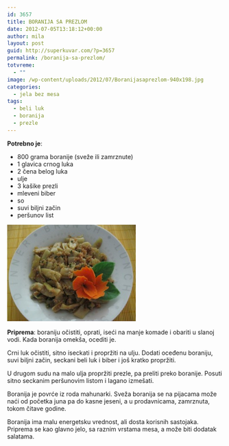 ```yaml
---
id: 3657
title: BORANIJA SA PREZLOM
date: 2012-07-05T13:18:12+00:00
author: mila
layout: post
guid: http://superkuvar.com/?p=3657
permalink: /boranija-sa-prezlom/
totvreme:
  - ""
image: /wp-content/uploads/2012/07/Boranijasaprezlom-940x198.jpg
categories:
  - jela bez mesa
tags:
  - beli luk
  - boranija
  - prezle
---
```

**Potrebno je**:

  * 800 grama boranije (sveže ili zamrznute)
  * 1 glavica crnog luka
  * 2 čena belog luka
  * ulje
  * 3 kašike prezli
  * mleveni biber
  * so
  * suvi biljni začin
  * peršunov list

<img class="alignnone size-medium wp-image-3658" title="Boranijasaprezlom" src="/wp-content/uploads/2012/07/Boranijasaprezlom-300x225.jpg" alt="" width="300" height="225" /> 

**Priprema**: boraniju očistiti, oprati, iseći na manje komade i obariti u slanoj vodi. Kada boranija omekša, ocediti je.

Crni luk očistiti, sitno iseckati i propržiti na ulju. Dodati oceđenu boraniju, suvi biljni začin, seckani beli luk i biber i još kratko propržiti.

U drugom sudu na malo ulja propržiti prezle, pa preliti preko boranije. Posuti sitno seckanim peršunovim listom i lagano izmešati.

Boranija je povrće iz roda mahunarki. Sveža boranija se na pijacama može naći od početka juna pa do kasne jeseni, a u prodavnicama, zamrznuta, tokom čitave godine.

Boranija ima malu energetsku vrednost, ali dosta korisnih sastojaka. Priprema se kao glavno jelo, sa raznim vrstama mesa, a može biti dodatak salatama.